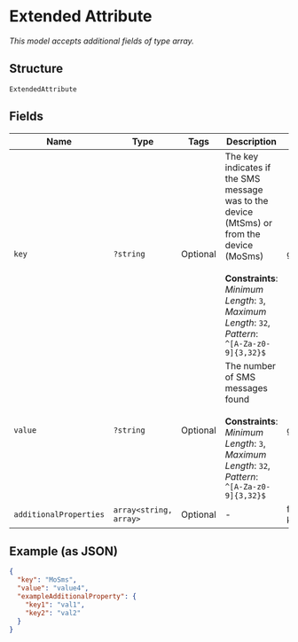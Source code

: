 
# Extended Attribute

*This model accepts additional fields of type array.*

## Structure

`ExtendedAttribute`

## Fields

| Name | Type | Tags | Description | Getter | Setter |
|  --- | --- | --- | --- | --- | --- |
| `key` | `?string` | Optional | The key indicates if the SMS message was to the device (MtSms) or from the device (MoSms)<br><br>**Constraints**: *Minimum Length*: `3`, *Maximum Length*: `32`, *Pattern*: `^[A-Za-z0-9]{3,32}$` | getKey(): ?string | setKey(?string key): void |
| `value` | `?string` | Optional | The number of SMS messages found<br><br>**Constraints**: *Minimum Length*: `3`, *Maximum Length*: `32`, *Pattern*: `^[A-Za-z0-9]{3,32}$` | getValue(): ?string | setValue(?string value): void |
| `additionalProperties` | `array<string, array>` | Optional | - | findAdditionalProperty(string key): array | additionalProperty(string key, array value): void |

## Example (as JSON)

```json
{
  "key": "MoSms",
  "value": "value4",
  "exampleAdditionalProperty": {
    "key1": "val1",
    "key2": "val2"
  }
}
```

